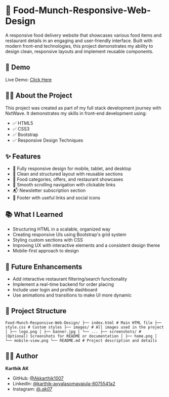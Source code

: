 # 🍔 Food-Munch-Responsive-Web-Design

A responsive food delivery website that showcases various food items and restaurant details in an engaging and user-friendly interface. Built with modern front-end technologies, this project demonstrates my ability to design clean, responsive layouts and implement reusable components.

## 🚀 Demo

Live Demo: [Click Here](https://akkarthikfood.ccbp.tech/)

## 🧑‍🍳 About the Project

This project was created as part of my full stack development journey with NxtWave. It demonstrates my skills in front-end development using:

- ✅ HTML5  
- ✅ CSS3  
- ✅ Bootstrap  
- ✅ Responsive Design Techniques

## ✨ Features

- 📱 Fully responsive design for mobile, tablet, and desktop  
- 🧾 Clean and structured layout with reusable sections  
- 🍔 Food categories, offers, and restaurant showcases  
- 🔗 Smooth scrolling navigation with clickable links  
- 📬 Newsletter subscription section  
- 👣 Footer with useful links and social icons

## 📚 What I Learned

- Structuring HTML in a scalable, organized way  
- Creating responsive UIs using Bootstrap's grid system  
- Styling custom sections with CSS  
- Improving UX with interactive elements and a consistent design theme  
- Mobile-first approach to design

## 🔮 Future Enhancements

- Add interactive restaurant filtering/search functionality  
- Implement a real-time backend for order placing  
- Include user login and profile dashboard  
- Use animations and transitions to make UI more dynamic

## 📁 Project Structure

```Food-Munch-Responsive-Web-Design/ ├── index.html # Main HTML file ├── style.css # Custom styles ├── images/ # All images used in the project │ ├── logo.png │ ├── banner.jpg │ └── ... ├── screenshots/ # (Optional) Screenshots for README or documentation │ ├── home.png │ └── mobile-view.png └── README.md # Project description and details```

## 🙋‍♂️ Author

**Karthik AK**  
- GitHub: [@Akkarthik1007](https://github.com/Akkarthik1007)  
- LinkedIn: [@karthik-ayyalasomayajula-6075541a2](https://www.linkedin.com/in/karthik-ayyalasomayajula-6075541a2)  
- Instagram: [@_.ak07_](https://instagram.com/_.ak07_)
